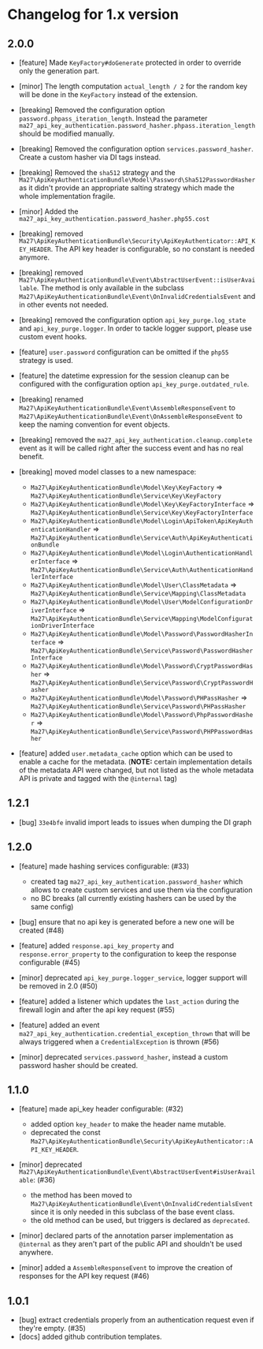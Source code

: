 # Changelog for 1.x version

## 2.0.0

- [feature] Made `KeyFactory#doGenerate` protected in order to override only the generation part.

- [minor] The length computation `actual_length / 2` for the random key will be done in the `KeyFactory` instead of the extension.

- [breaking] Removed the configuration option `password.phpass_iteration_length`. Instead the parameter `ma27_api_key_authentication.password_hasher.phpass.iteration_length` should be modified manually.

- [breaking] Removed the configuration option `services.password_hasher`. Create a custom hasher via DI tags instead.

- [breaking] Removed the `sha512` strategy and the `Ma27\ApiKeyAuthenticationBundle\Model\Password\Sha512PasswordHasher` as it didn't provide an appropriate salting strategy which made the whole implementation fragile.

- [minor] Added the `ma27_api_key_authentication.password_hasher.php55.cost`

- [breaking] removed `Ma27\ApiKeyAuthenticationBundle\Security\ApiKeyAuthenticator::API_KEY_HEADER`. The API key header is configurable, so no constant is needed anymore.

- [breaking] removed `Ma27\ApiKeyAuthenticationBundle\Event\AbstractUserEvent::isUserAvailable`. The method is only available in the subclass `Ma27\ApiKeyAuthenticationBundle\Event\OnInvalidCredentialsEvent` and in other events not needed.

- [breaking] removed the configuration option `api_key_purge.log_state` and `api_key_purge.logger`. In order to tackle logger support, please use custom event hooks.

- [feature] `user.password` configuration can be omitted if the `php55` strategy is used.

- [feature] the datetime expression for the session cleanup can be configured with the configuration option `api_key_purge.outdated_rule`.

- [breaking] renamed `Ma27\ApiKeyAuthenticationBundle\Event\AssembleResponseEvent` to `Ma27\ApiKeyAuthenticationBundle\Event\OnAssembleResponseEvent` to keep the naming convention for event objects.

- [breaking] removed the `ma27_api_key_authentication.cleanup.complete` event as it will be called right after the success event and has no real benefit.

- [breaking] moved model classes to a new namespace:
  - `Ma27\ApiKeyAuthenticationBundle\Model\Key\KeyFactory` => `Ma27\ApiKeyAuthenticationBundle\Service\Key\KeyFactory`
  - `Ma27\ApiKeyAuthenticationBundle\Model\Key\KeyFactoryInterface` => `Ma27\ApiKeyAuthenticationBundle\Service\Key\KeyFactoryInterface`
  - `Ma27\ApiKeyAuthenticationBundle\Model\Login\ApiToken\ApiKeyAuthenticationHandler` => `Ma27\ApiKeyAuthenticationBundle\Service\Auth\ApiKeyAuthenticationBundle`
  - `Ma27\ApiKeyAuthenticationBundle\Model\Login\AuthenticationHandlerInterface` => `Ma27\ApiKeyAuthenticationBundle\Service\Auth\AuthenticationHandlerInterface`
  - `Ma27\ApiKeyAuthenticationBundle\Model\User\ClassMetadata` => `Ma27\ApiKeyAuthenticationBundle\Service\Mapping\ClassMetadata`
  - `Ma27\ApiKeyAuthenticationBundle\Model\User\ModelConfigurationDriverInterface` => `Ma27\ApiKeyAuthenticationBundle\Service\Mapping\ModelConfigurationDriverInterface`
  - `Ma27\ApiKeyAuthenticationBundle\Model\Password\PasswordHasherInterface` => `Ma27\ApiKeyAuthenticationBundle\Service\Password\PasswordHasherInterface`
  - `Ma27\ApiKeyAuthenticationBundle\Model\Password\CryptPasswordHasher` => `Ma27\ApiKeyAuthenticationBundle\Service\Password\CryptPasswordHasher`
  - `Ma27\ApiKeyAuthenticationBundle\Model\Password\PHPassHasher` => `Ma27\ApiKeyAuthenticationBundle\Service\Password\PHPassHasher`
  - `Ma27\ApiKeyAuthenticationBundle\Model\Password\PhpPasswordHasher` => `Ma27\ApiKeyAuthenticationBundle\Service\Password\PHPPasswordHasher`

- [feature] added `user.metadata_cache` option which can be used to enable a cache for the metadata.
  (__NOTE:__ certain implementation details of the metadata API were changed, but not listed as the whole metadata API is private and tagged with the `@internal` tag)

## 1.2.1

- [bug] `33e4bfe` invalid import leads to issues when dumping the DI graph

## 1.2.0

- [feature] made hashing services configurable: (#33)
  - created tag `ma27_api_key_authentication.password_hasher` which allows to create custom services and use them via the configuration
  - no BC breaks (all currently existing hashers can be used by the same config)

- [bug] ensure that no api key is generated before a new one will be created (#48)

- [feature] added `response.api_key_property` and `response.error_property` to the configuration to keep the response configurable (#45)

- [minor] deprecated `api_key_purge.logger_service`, logger support will be removed in 2.0 (#50)

- [feature] added a listener which updates the `last_action` during the firewall login and after the api key request (#55)

- [feature] added an event `ma27_api_key_authentication.credential_exception_thrown` that will be always triggered when a `CredentialException` is thrown (#56)

- [minor] deprecated `services.password_hasher`, instead a custom password hasher should be created.

## 1.1.0

- [feature] made api_key header configurable: (#32)
  - added option `key_header` to make the header name mutable.
  - deprecated the const `Ma27\ApiKeyAuthenticationBundle\Security\ApiKeyAuthenticator::API_KEY_HEADER`.

- [minor] deprecated `Ma27\ApiKeyAuthenticationBundle\Event\AbstractUserEvent#isUserAvailable`: (#36)
  - the method has been moved to `Ma27\ApiKeyAuthenticationBundle\Event\OnInvalidCredentialsEvent` since it is only needed in this subclass of the base event class.
  - the old method can be used, but triggers is declared as `deprecated`.

- [minor] declared parts of the annotation parser implementation as `@internal` as they aren't part of the public API and shouldn't be used anywhere.

- [minor] added a `AssembleResponseEvent` to improve the creation of responses for the API key request (#46)

## 1.0.1

- [bug] extract credentials properly from an authentication request even if they're empty. (#35)
- [docs] added github contribution templates.
